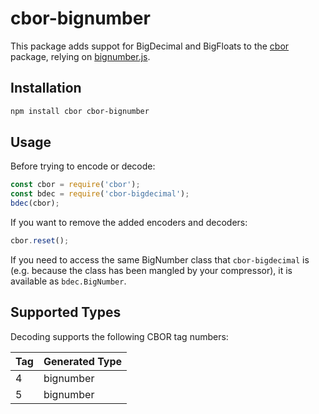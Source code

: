 # cbor-bignumber

This package adds suppot for BigDecimal and BigFloats to the [cbor](../cbor)
package, relying on [bignumber.js](https://github.com/MikeMcl/bignumber.js).

## Installation

```sh
npm install cbor cbor-bignumber
```

## Usage

Before trying to encode or decode:

```js
const cbor = require('cbor');
const bdec = require('cbor-bigdecimal');
bdec(cbor);
```

If you want to remove the added encoders and decoders:

```js
cbor.reset();
```

If you need to access the same BigNumber class that `cbor-bigdecimal` is (e.g.
because the class has been mangled by your compressor), it is available as
`bdec.BigNumber`.

## Supported Types

Decoding supports the following CBOR tag numbers:

| Tag | Generated Type      |
|-----|---------------------|
| 4   | bignumber           |
| 5   | bignumber           |

